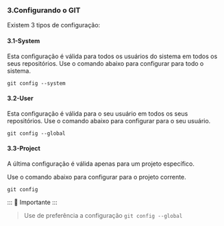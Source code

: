 ### 3.Configurando o GIT

Existem 3 tipos de configuração:

#### 3.1-System
Esta configuração é válida para todos os usuários do sistema em todos os seus repositórios. 
Use o comando abaixo para configurar para todo o sistema.

````
git config --system
````

#### 3.2-User

Esta configuração é válida para o seu usuário  em todos os seus repositórios. 
Use o comando abaixo para configurar para o seu usuário.

````
git config --global

````
#### 3.3-Project

A última configuração é válida apenas para um projeto específico.

Use o comando abaixo para configurar para o projeto corrente.

````
git config 

````

::: :pushpin: Importante :::

>Use de preferência a configuração `git config --global`




